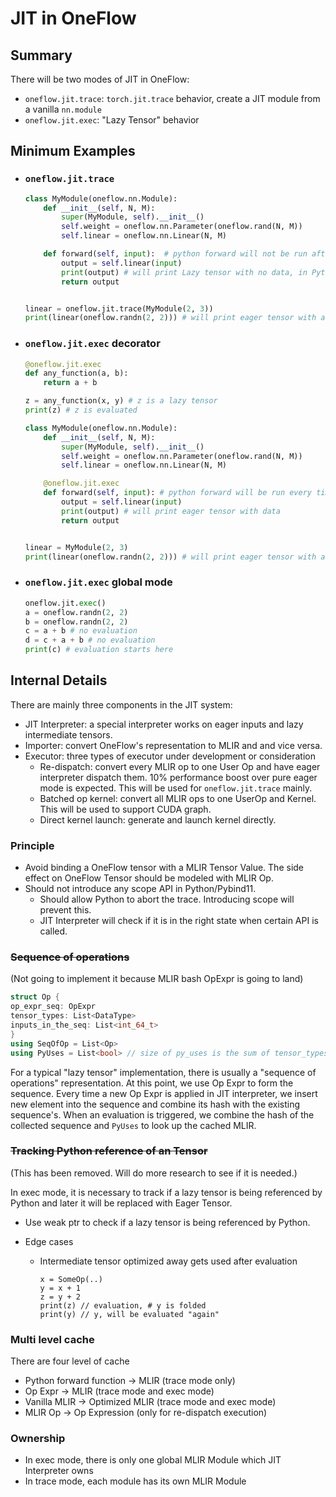 # JIT in OneFlow

## Summary

There will be two modes of JIT in OneFlow:

- `oneflow.jit.trace`: `torch.jit.trace` behavior, create a JIT module from a vanilla `nn.module`
- `oneflow.jit.exec`: "Lazy Tensor" behavior

## Minimum Examples

- ### `oneflow.jit.trace`

  ```python
  class MyModule(oneflow.nn.Module):
      def __init__(self, N, M):
          super(MyModule, self).__init__()
          self.weight = oneflow.nn.Parameter(oneflow.rand(N, M))
          self.linear = oneflow.nn.Linear(N, M)

      def forward(self, input):  # python forward will not be run after the tracing
          output = self.linear(input)
          print(output) # will print Lazy tensor with no data, in Pytorch it prints tensor with data
          return output


  linear = oneflow.jit.trace(MyModule(2, 3))
  print(linear(oneflow.randn(2, 2))) # will print eager tensor with actual data
  ```

- ### `oneflow.jit.exec` decorator

  ```python
  @oneflow.jit.exec
  def any_function(a, b):
      return a + b

  z = any_function(x, y) # z is a lazy tensor
  print(z) # z is evaluated

  class MyModule(oneflow.nn.Module):
      def __init__(self, N, M):
          super(MyModule, self).__init__()
          self.weight = oneflow.nn.Parameter(oneflow.rand(N, M))
          self.linear = oneflow.nn.Linear(N, M)

      @oneflow.jit.exec
      def forward(self, input): # python forward will be run every time the module it is called
          output = self.linear(input)
          print(output) # will print eager tensor with data
          return output


  linear = MyModule(2, 3)
  print(linear(oneflow.randn(2, 2))) # will print eager tensor with actual data
  ```

- ### `oneflow.jit.exec` global mode

  ```python
  oneflow.jit.exec()
  a = oneflow.randn(2, 2)
  b = oneflow.randn(2, 2)
  c = a + b # no evaluation
  d = c + a + b # no evaluation
  print(c) # evaluation starts here
  ```

## Internal Details

There are mainly three components in the JIT system:

- JIT Interpreter: a special interpreter works on eager inputs and lazy intermediate tensors.
- Importer: convert OneFlow's representation to MLIR and and vice versa.
- Executor: three types of executor under development or consideration
  - Re-dispatch: convert every MLIR op to one User Op and have eager interpreter dispatch them. 10% performance boost over pure eager mode is expected. This will be used for `oneflow.jit.trace` mainly.
  - Batched op kernel: convert all MLIR ops to one UserOp and Kernel. This will be used to support CUDA graph.
  - Direct kernel launch: generate and launch kernel directly.

### Principle

- Avoid binding a OneFlow tensor with a MLIR Tensor Value. The side effect on OneFlow Tensor should be modeled with MLIR Op.
- Should not introduce any scope API in Python/Pybind11.
  - Should allow Python to abort the trace. Introducing scope will prevent this.
  - JIT Interpreter will check if it is in the right state when certain API is called.

### ~~Sequence of operations~~

(Not going to implement it because MLIR bash OpExpr is going to land)

```cpp
struct Op {
op_expr_seq: OpExpr
tensor_types: List<DataType>
inputs_in_the_seq: List<int_64_t>
}
using SeqOfOp = List<Op>
using PyUses = List<bool> // size of py_uses is the sum of tensor_types' sizes
```

For a typical "lazy tensor" implementation, there is usually a "sequence of operations" representation. At this point, we use Op Expr to form the sequence. Every time a new Op Expr is applied in JIT interpreter, we insert new element into the sequence and combine its hash with the existing sequence's. When an evaluation is triggered, we combine the hash of the collected sequence and `PyUses` to look up the cached MLIR.

### ~~Tracking Python reference of an Tensor~~

(This has been removed. Will do more research to see if it is needed.)

In exec mode, it is necessary to track if a lazy tensor is being referenced by Python and later it will be replaced with Eager Tensor.

- Use weak ptr to check if a lazy tensor is being referenced by Python.
- Edge cases

  - Intermediate tensor optimized away gets used after evaluation
    ```python3
    x = SomeOp(..)
    y = x + 1
    z = y + 2
    print(z) // evaluation, # y is folded
    print(y) // y, will be evaluated "again"
    ```

### Multi level cache

There are four level of cache

- Python forward function -> MLIR (trace mode only)
- Op Expr -> MLIR (trace mode and exec mode)
- Vanilla MLIR -> Optimized MLIR (trace mode and exec mode)
- MLIR Op -> Op Expression (only for re-dispatch execution)

### Ownership

- In exec mode, there is only one global MLIR Module which JIT Interpreter owns
- In trace mode, each module has its own MLIR Module
